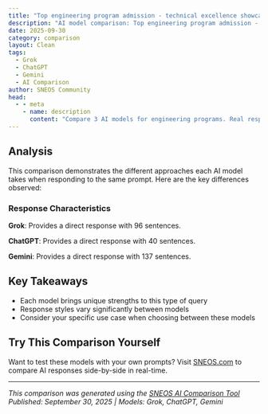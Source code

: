 ```yaml
---
title: "Top engineering program admission - technical excellence showcase"
description: "AI model comparison: Top engineering program admission - technical excellence showcase..."
date: 2025-09-30
category: comparison
layout: Clean
tags:
  - Grok
  - ChatGPT
  - Gemini
  - AI Comparison
author: SNEOS Community
head:
  - - meta
    - name: description
      content: "Compare 3 AI models for engineering programs. Real responses from Grok, ChatGPT, Gemini with detailed analysis."
---
```


<ChatComparison
  title="Top engineering program admission - technical excellence showcase"
  prompt="Top engineering program admission - technical excellence showcase"
  :responses='{"Grok": "If you\u0027re aiming for admission into a top engineering program, showcasing technical excellence is critical to stand out among highly competitive applicants. Admissions committees at elite institutions like MIT, Stanford, Caltech, or ETH Zurich look for evidence of your ability to apply engineering concepts, solve complex problems, and innovate. Below are strategies and examples to effectively demonstrate your technical excellence in your application:\n\n---\n\n### 1. Highlight Academic Achievements in STEM\n- **Excelling in Rigorous Coursework**: Take and excel in Advanced Placement (AP), International Baccalaureate (IB), or equivalent courses in math, physics, computer science, and engineering (if available). Mention specific grades or distinctions (e.g., \u0022Achieved a 5 on AP Calculus BC and AP Physics C: Mechanics\u0022).\n- **College-Level Courses**: If you\u0027ve taken university-level courses (e.g., through dual enrollment or online platforms like Coursera or edX), highlight this to show your pursuit of advanced knowledge.\n- **Relevant Competitions**: Participate in and excel in STEM competitions like the International Mathematical Olympiad (IMO), Google Science Fair, Intel International Science and Engineering Fair (ISEF), or AMC/AIME for math. Winning or placing highly in these competitions is a strong indicator of technical prowess.\n\n*Example*: \u0022Placed in the top 1% nationally in the American Mathematics Competition (AMC 12) and qualified for the AIME, demonstrating strong analytical and problem-solving skills in advanced mathematics.\u0022\n\n---\n\n### 2. Showcase Hands-On Projects and Research\n- **Independent or Team Projects**: Build tangible engineering projects that demonstrate creativity and technical skill. Examples include designing a robot for a FIRST Robotics Competition, coding an innovative app, or creating a sustainable energy prototype.\n - Document the process (problem identified, solution designed, challenges overcome) in a portfolio or GitHub repository if applicable.\n - Highlight the impact or scalability of your project (e.g., \u0022Developed a low-cost water filtration system for rural communities, currently in use by 50 households\u0022).\n- **Research Experience**: Seek opportunities to work in a lab or under a mentor (e.g., through university summer programs like MIT\u2019s Research Science Institute (RSI) or Stanford\u2019s SIMR). Publish or present your findings at a conference or science fair if possible.\n\n*Example*: \u0022Conducted research on machine learning algorithms for early detection of crop diseases under Dr. [Name] at [University], resulting in a 15% improvement in prediction accuracy. Presented findings at the [Conference Name].\u0022\n\n---\n\n### 3. Demonstrate Problem-Solving Through Coding and Software Skills\n- **Programming Proficiency**: Showcase expertise in languages like Python, Java, C\u002B\u002B, or others relevant to your engineering discipline. Contribute to open-source projects on GitHub or develop your own software/tools.\n- **Hackathons and Coding Competitions**: Participate in events like Hackerearth, Codeforces, or local hackathons. Winning or creating impactful projects can be a strong talking point.\n- **App or Software Development**: If you\u0027ve built a functional app, website, or tool with real-world applications, include it in your application or portfolio.\n\n*Example*: \u0022Developed a mobile app to optimize public transit routes using Dijkstra\u2019s algorithm, achieving 500\u002B downloads and reducing average commute times for users by 10%.\u0022\n\n---\n\n### 4. Participate in Engineering-Specific Extracurriculars\n- **Clubs and Teams**: Join or lead engineering-related clubs like Robotics Club, STEM Club, or Makerspace. Organize events or projects to show leadership and initiative.\n- **Internships or Work Experience**: Secure internships or co-ops with engineering firms, tech companies, or startups. Describe specific contributions (e.g., \u0022Assisted in designing a prototype for a renewable energy device at [Company], improving efficiency by 8%\u0022).\n- **Volunteering with Technical Impact**: Use your skills to give back, such as teaching coding to underserved communities or designing solutions for local problems.\n\n*Example*: \u0022Led a team of 10 in the FIRST Robotics Competition, designing a robot that placed 2nd regionally. Spearheaded the integration of a custom sensor system to improve navigation accuracy by 20%.\u0022\n\n---\n\n### 5. Craft a Compelling Personal Statement or Essay\n- **Tell a Story of Technical Passion**: Use your essay to explain why you\u0027re drawn to engineering and how you\u0027ve pursued technical excellence. Focus on a specific project, challenge, or moment of discovery that shaped your interest.\n- **Showcase Problem-Solving**: Describe a complex problem you tackled, the technical skills you applied, and the outcome. Avoid generic statements; be specific about tools, methods, or technologies used.\n- **Connect to Future Goals**: Link your past achievements to how the program will help you achieve your long-term vision (e.g., \u0022I aim to leverage [University\u2019s] resources in robotics to develop autonomous systems for disaster response\u0022).\n\n*Example Essay Snippet*: \u0022During a summer internship at a local startup, I debugged a critical flaw in a drone\u2019s navigation code by implementing a Kalman filter algorithm, reducing error rates by 25%. This experience solidified my passion for control systems and inspired me to pursue research in autonomous vehicles at [University].\u0022\n\n---\n\n### 6. Secure Strong Letters of Recommendation\n- **Choose Recommenders Who Know Your Technical Skills**: Ask teachers, mentors, or supervisors who supervised your STEM projects, research, or competitions to write your letters. They should provide concrete examples of your problem-solving, innovation, and technical expertise.\n- **Provide Context**: Give your recommenders a summary of your key projects or achievements to help them write detailed, personalized letters.\n\n*Example Request*: \u0022Could you discuss my role in leading the robotics team project, particularly how I optimized the gear mechanism to improve performance, as well as my dedication to learning CAD software independently?\u0022\n\n---\n\n### 7. Build a Portfolio (If Applicable)\n- **Compile Your Work**: For programs that allow supplementary materials (e.g., MIT\u2019s Maker Portfolio), create a concise portfolio of your projects, including photos, videos, code snippets, or diagrams.\n- **Explain the Impact**: For each project, briefly describe the problem, your technical approach, tools used, and results.\n- **Keep It Professional**: Ensure the portfolio is well-organized and accessible (e.g., hosted on a personal website or GitHub).\n\n*Example Portfolio Entry*: \u0022Project: Solar-Powered IoT Weather Station. Designed and programmed a device using Arduino to monitor local weather data, with real-time updates sent to a cloud server. Reduced energy consumption by 30% through optimized sensor scheduling.\u0022\n\n---\n\n### 8. Tailor Your Application to the Program\n- **Research the Program\u2019s Focus**: Align your showcased skills with the strengths of the program (e.g., MIT\u2019s emphasis on hands-on innovation or Stanford\u2019s focus on interdisciplinary tech).\n- **Mention Specific Resources**: Reference labs, professors, or courses at the university that align with your technical interests (e.g., \u0022I\u2019m eager to contribute to [Specific Lab] at [University], applying my experience in embedded systems to advance wearable technology research\u0022).\n\n---\n\n### 9. Quantify Your Impact\n- Whenever possible, use numbers to demonstrate the scale or success of your work. This makes your achievements concrete and impressive.\n - *Example*: \u0022Optimized a machine learning model to predict energy usage, reducing forecasting errors by 18% across 10,000 data points.\u0022\n - *Example*: \u0022Built a 3D-printed prosthetic hand for a local nonprofit, serving 5 amputees with a design that cut production costs by 40%.\u0022\n\n---\n\n### 10. Stay Authentic\n- Don\u2019t overstate your achievements or take credit for group work. Admissions officers value honesty and can often spot exaggerated claims.\n- Focus on projects or skills that genuinely excite you. Your passion will shine through in essays and interviews.\n\n---\n\n### Final Tips for Top Programs\n- **Start Early**: Many top programs have deadlines for supplementary materials like portfolios or research abstracts. Plan your projects and competitions well in advance.\n- **Seek Mentorship**: Connect with teachers, professors, or industry professionals who can guide your technical growth and provide valuable feedback.\n- **Prepare for Interviews**: If the program offers interviews (e.g., MIT), be ready to discuss your technical projects in detail. Practice explaining complex concepts in simple terms.\n\nBy strategically showcasing your technical excellence through academics, projects, and extracurriculars, you can make a compelling case for admission into a top engineering program. If you have specific projects or achievements you\u0027d like help highlighting, feel free to share them, and I can help refine your approach!", "ChatGPT": "Certainly! If you\u0027re preparing to showcase your technical excellence for admission into a top engineering program, here\u2019s a comprehensive guide to help you present your strengths effectively:\n\n---\n\n### Top Engineering Program Admission: Technical Excellence Showcase\n\n#### 1. Academic Credentials\n- **Strong Foundation:** Highlight your high GPA, especially in math, physics, computer science, and other relevant STEM courses.\n- **Challenging Coursework:** Include Advanced Placement (AP), International Baccalaureate (IB), honors classes, or college-level courses related to engineering topics.\n- **Standardized Test Scores:** Present your SAT/ACT or other relevant test scores, focusing on math and science sections.\n\n#### 2. Technical Projects\n- **Personal Projects:** Detail any engineering-related projects you have initiated or completed. Include design, prototyping, coding, or experimentation.\n- **Competitions and Hackathons:** Mention participation and awards in science fairs, robotics competitions (e.g., FIRST Robotics), coding hackathons, or math contests.\n- **Research Experience:** If applicable, describe any research internships or collaborations with professors, including published papers or presentations.\n\n#### 3. Technical Skills and Tools\n- **Programming Languages:** List languages you\u2019re proficient in (Python, C\u002B\u002B, Java, MATLAB, etc.).\n- **Software and Tools:** CAD software (SolidWorks, AutoCAD), simulation tools (ANSYS, MATLAB Simulink), hardware platforms (Arduino, Raspberry Pi).\n- **Certifications:** Include relevant certifications like Cisco Networking, AWS, or specialized engineering software certificates.\n\n#### 4. Extracurricular Activities\n- **STEM Clubs:** Participation in robotics clubs, coding clubs, math leagues, or engineering societies.\n- **Volunteering:** STEM outreach or tutoring activities showcasing leadership and commitment.\n- **Leadership Roles:** Positions held that demonstrate management, teamwork, or initiative-taking in technical contexts.\n\n#### 5. Letters of Recommendation\n- **Strong Endorsements:** Obtain letters from teachers or mentors who can vouch for your technical aptitude, problem-solving skills, and passion for engineering.\n- **Specific Examples:** Recommenders should provide concrete examples of your abilities and achievements.\n\n#### 6. Personal Statement / Essays\n- **Passion for Engineering:** Share your story, why engineering excites you, and long-term goals.\n- **Problem-Solving Mindset:** Highlight instances where you overcame technical challenges.\n- **Impact:** Discuss how you hope to use your engineering skills to make a difference.\n\n#### 7. Interviews and Portfolios\n- **Prepare to Discuss Projects:** Be ready to talk in-depth about your technical work.\n- **Show a Portfolio:** Include documented projects, code repositories (GitHub), videos, or presentations.\n- **Demonstrate Communication:** Clear explanation of complex technical concepts shows mastery.\n\n---\n\n### Sample Showcase Summary\n\n\u003E I have maintained a 4.0 GPA with advanced coursework in calculus, physics, and computer science. Over the past year, I designed and built an autonomous drone using Arduino and ROS, which won first place in the regional robotics competition. I am proficient in Python, C\u002B\u002B, and MATLAB, and regularly contribute to open-source engineering projects on GitHub. Additionally, I interned with a local engineering firm, assisting in renewable energy system modeling and simulation. My passion for sustainable engineering motivates my goal to innovate in clean energy technologies.\n\n---\n\nIf you would like, I can help you draft specific documents or prepare answers for interviews! Just let me know.", "Gemini": "Okay, let\u0027s break down how to showcase technical excellence for top engineering program admissions. This is a multi-faceted effort, and the key is to demonstrate genuine passion, deep understanding, and tangible achievements. Here\u0027s a comprehensive guide:\n\n**I. Understanding What Top Programs Look For**\n\n* **Beyond Grades:** They want more than just perfect grades and test scores. They seek students who are:\n * **Problem Solvers:** Can identify problems, analyze them, and develop creative solutions.\n * **Innovators:** Think outside the box, explore new ideas, and push boundaries.\n * **Self-Motivated Learners:** Go beyond the curriculum, explore topics independently, and actively seek knowledge.\n * **Collaborative:** Work effectively in teams, communicate ideas clearly, and contribute to group projects.\n * **Passionate:** Demonstrate a genuine love for engineering and a desire to make a difference.\n * **Resilient:** Able to learn from failures and persevere through challenges.\n\n* **Specific Skills:** Depending on your target major (e.g., Mechanical, Electrical, Computer), specific skills might be prioritized. Research the programs and faculty to understand their focus areas. For example:\n * **Computer Science:** Proficiency in programming languages (Python, Java, C\u002B\u002B), data structures and algorithms, software development principles.\n * **Electrical Engineering:** Understanding of circuit analysis, signal processing, control systems, embedded systems.\n * **Mechanical Engineering:** Knowledge of mechanics, thermodynamics, fluid dynamics, CAD/CAM software.\n * **Biomedical Engineering:** Background in biology, chemistry, and engineering principles; experience with medical devices or research.\n\n**II. Areas to Showcase Technical Excellence**\n\nHere are areas where you can demonstrate your technical prowess. The more of these you cover, the stronger your application will be:\n\n* **A. Academic Performance (Highlight Strengths):**\n * **Transcripts:** Excellent grades in relevant STEM courses are foundational. If you had a dip in a particular subject, explain the context briefly in your application (e.g., illness, challenging personal circumstances). Focus on highlighting strong grades in core engineering subjects.\n * **Standardized Tests (SAT/ACT/AP):** High scores on the math and science sections of the SAT/ACT, and strong scores on AP Physics, Calculus, Chemistry, and Computer Science exams, will reinforce your academic abilities.\n * **Relevant Coursework:** Emphasize advanced or specialized courses you\u0027ve taken, such as:\n * Differential Equations\n * Linear Algebra\n * Discrete Mathematics\n * Data Structures and Algorithms\n * Robotics\n * Digital Logic Design\n * Thermodynamics\n * Materials Science\n * Control Systems\n* **B. Extracurricular Activities \u0026 Projects (The Core of Your Showcase):**\n\n * **Independent Projects:** These are *critical*. They demonstrate self-direction, problem-solving, and passion. Examples:\n * **Software Development:** A mobile app, a website, a game, a software tool for a specific purpose (e.g., data analysis, automation). *Crucially, have it hosted on GitHub with well-documented code.*\n * **Hardware Projects:** A robot, a drone, an automated system (e.g., a smart garden), a 3D printer, an electronic device. *Document the design process, challenges overcome, and results.* Include pictures and videos.\n * **Data Science Projects:** Analyzing a dataset, building a predictive model, creating visualizations. *Use tools like Python, R, and libraries like Pandas, NumPy, Scikit-learn.* *Share your code and findings on GitHub or a personal website.*\n * **Engineering Design Projects:** Designing a bridge, a building, a transportation system, using CAD software. *Include detailed drawings, simulations, and analyses.*\n * **Sustainability Projects:** Developing a renewable energy system, designing a water purification system, building a sustainable housing model.\n * **Competitions:**\n * **Robotics Competitions:** FIRST Robotics, VEX Robotics, Botball.\n * **Science Fairs:** ISEF (International Science and Engineering Fair), regional science fairs.\n * **Math Competitions:** AMC, AIME, USAMO.\n * **Programming Competitions:** USACO, Google Code Jam, ICPC.\n * **Engineering Design Challenges:** ASME Student Design Competition, IEEE competitions.\n * *Winning is great, but *participation* and *lessons learned* are also valuable. Highlight your role on the team and the specific contributions you made.*\n * **Clubs and Organizations:**\n * **STEM Clubs:** Robotics club, programming club, science club, math club, engineering club. *Actively participate and take on leadership roles.*\n * **Professional Organizations (Student Chapters):** IEEE, ASME, ACM, SWE (Society of Women Engineers). *Attend meetings, workshops, and conferences.*\n * **Hackathons:** Participate in hackathons to develop new skills and work on innovative projects in a team setting.\n * **Research Experience:**\n * **University Labs:** Contact professors at local universities and inquire about research opportunities. *Even a small role can provide valuable experience.*\n * **Research Institutes:** Look for internships at research institutions.\n * **Independent Research:** If you can\u0027t find a formal research opportunity, consider conducting your own research project under the guidance of a mentor. *This shows initiative and self-direction.*\n * *If you\u0027ve been involved in research, aim to co-author a publication or present your findings at a conference.*\n * **Internships:**\n * **Engineering Companies:** Seek internships at companies in your field of interest. *Even if the internship is not directly related to your chosen major, focus on the transferable skills you gained (e.g., problem-solving, teamwork, communication).*\n * **Government Agencies:** Look for internships at government agencies like NASA, the Department of Energy, or the Environmental Protection Agency.\n * **Startups:** Interning at a startup can provide a fast-paced and challenging environment where you can learn a lot quickly.\n * *Highlight your contributions and the impact you made during the internship.* *Quantify your achievements whenever possible.*\n* **C. Leadership and Soft Skills:**\n\n * **Team Projects:** Emphasize your role in collaborative projects, highlighting your communication, problem-solving, and leadership skills.\n * **Mentoring:** Tutoring younger students or mentoring peers in STEM subjects.\n * **Volunteer Work:** Using your technical skills to benefit the community (e.g., building a website for a non-profit, repairing computers for a school).\n * **Communication Skills:** Participate in debate, public speaking, or writing competitions to develop your communication skills.\n\n**III. Showcasing Your Achievements in Your Application**\n\n* **A. Essays:**\n * **Tell Your Story:** Don\u0027t just list your accomplishments. Weave them into a compelling narrative that shows your passion, motivations, and growth.\n * **\u0022Show, Don\u0027t Tell\u0022:** Instead of saying \u0022I am a problem solver,\u0022 describe a specific problem you solved and the steps you took.\n * **Connect Your Experiences to Your Goals:** Explain how your experiences have prepared you for studying engineering and how you plan to use your education to make a difference.\n * **Address the Prompt Directly:** Carefully read and answer the essay prompt in a clear and concise manner.\n * **Proofread Carefully:** Ensure your essay is free of grammatical errors and typos. Have multiple people review it.\n* **B. Activities Section:**\n * **Be Specific and Quantifiable:** Instead of saying \u0022I participated in the robotics club,\u0022 say \u0022I led the software team in the robotics club, developing the autonomous navigation system using Python, resulting in a 20% improvement in our robot\u0027s performance.\u0022\n * **Use Action Verbs:** Use strong action verbs to describe your responsibilities and accomplishments (e.g., designed, developed, implemented, managed, led, analyzed, researched).\n * **Highlight Impact:** Focus on the results of your efforts and the impact you made.\n * **Prioritize Your Most Significant Activities:** Rank your activities in order of importance and impact.\n* **C. Letters of Recommendation:**\n * **Choose Recommenders Wisely:** Select teachers, mentors, or supervisors who know you well and can speak to your technical abilities and potential.\n * **Provide Recommenders with Information:** Give your recommenders a copy of your transcript, resume, and a list of your accomplishments. Remind them of specific projects or activities where you excelled.\n * **Ask for Specific Examples:** Encourage your recommenders to provide specific examples of your technical skills, problem-solving abilities, and passion for engineering.\n* **D. Portfolio (Optional but Highly Recommended):**\n\n * **Create a Website or Online Portfolio:** This is the best way to showcase your projects, code, designs, and research.\n * **Include High-Quality Images and Videos:** Showcase your projects with clear photos and videos.\n * **Provide Detailed Descriptions:** Explain the purpose of each project, the technologies you used, the challenges you faced, and the results you achieved.\n * **Link to Your Code Repositories (GitHub, GitLab, etc.):** Make your code publicly available and well-documented.\n * **Highlight Your Skills and Accomplishments:** Create a resume-like section that summarizes your technical skills and accomplishments.\n * **Make it Easy to Navigate:** Ensure your portfolio is well-organized and easy to navigate.\n\n**IV. Key Strategies**\n\n* **Start Early:** Don\u0027t wait until your senior year to start building your technical portfolio. Start exploring your interests and developing your skills as early as possible.\n* **Be Authentic:** Don\u0027t try to be someone you\u0027re not. Focus on showcasing your genuine interests and passions.\n* **Seek Mentorship:** Find mentors who can guide you and provide feedback on your projects.\n* **Be Persistent:** Don\u0027t give up if you face challenges or setbacks. Learn from your mistakes and keep pushing yourself to improve.\n* **Tailor Your Application:** Research each program you\u0027re applying to and tailor your application to their specific interests and requirements.\n* **Proofread Everything:** Carefully proofread your application materials for grammatical errors and typos.\n\n**V. Examples of Strong Application Material**\n\n* **Project:** Building a self-driving robot using Raspberry Pi, Python, and computer vision.\n * **Showcase:** A GitHub repository with well-commented code, a video demonstration of the robot navigating a course, and a detailed write-up explaining the design process and challenges overcome.\n * **Application:** In your essay, describe the problem you were trying to solve (e.g., automating navigation for disabled individuals), the technical challenges you faced (e.g., dealing with noisy sensor data), and the lessons you learned (e.g., the importance of robust error handling).\n* **Research:** Working in a university lab on developing new materials for solar cells.\n * **Showcase:** A co-authored publication in a scientific journal, a poster presentation at a conference, and a letter of recommendation from your research advisor.\n * **Application:** In your activities section, describe your specific contributions to the research project and the impact of your work. In your essay, discuss how your research experience has sparked your interest in sustainable energy and how you plan to pursue further research in this area.\n* **Leadership:** Leading the programming team in your school\u0027s robotics club.\n * **Showcase:** A description of the team\u0027s accomplishments in robotics competitions, a letter of recommendation from the club advisor, and a portfolio of the code you developed for the robot.\n * **Application:** In your activities section, describe your leadership responsibilities and the impact you had on the team\u0027s performance. In your essay, discuss how your experience leading the programming team has taught you the importance of collaboration and communication.\n\nBy focusing on these areas and presenting your achievements in a clear, compelling, and authentic way, you\u0027ll significantly increase your chances of admission to a top engineering program. Good luck!\n"}' 
  published-date="13:32"
/>

## Analysis

This comparison demonstrates the different approaches each AI model takes when responding to the same prompt. Here are the key differences observed:

### Response Characteristics

**Grok**: Provides a direct response with 96 sentences. 

**ChatGPT**: Provides a direct response with 40 sentences. 

**Gemini**: Provides a direct response with 137 sentences. 

## Key Takeaways

- Each model brings unique strengths to this type of query
- Response styles vary significantly between models
- Consider your specific use case when choosing between these models

## Try This Comparison Yourself

Want to test these models with your own prompts? Visit [SNEOS.com](https://sneos.com) to compare AI responses side-by-side in real-time.

---

*This comparison was generated using the [SNEOS AI Comparison Tool](https://sneos.com)*
*Published: September 30, 2025 | Models: Grok, ChatGPT, Gemini*

